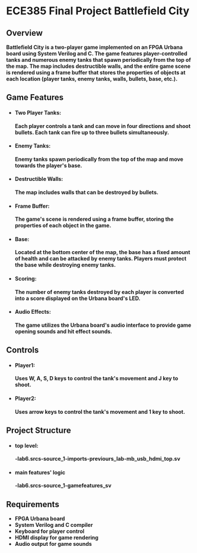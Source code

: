 # ECE385 Final Project Battlefield City
## Overview
  **Battlefield City is a two-player game implemented on an FPGA Urbana board using System Verilog and C. The game features player-controlled tanks and numerous enemy tanks that spawn periodically from the top of the map. The map includes destructible walls, and the entire game scene is rendered using a frame buffer that stores the properties of objects at each location (player tanks, enemy tanks, walls, bullets, base, etc.).**

## Game Features
- #### Two Player Tanks:
  **Each player controls a tank and can move in four directions and shoot bullets. Each tank can fire up to three bullets simultaneously.**
- #### Enemy Tanks:
  **Enemy tanks spawn periodically from the top of the map and move towards the player's base.**
- #### Destructible Walls:
  **The map includes walls that can be destroyed by bullets.**
- #### Frame Buffer:
  **The game's scene is rendered using a frame buffer, storing the properties of each object in the game.**
- #### Base:
  **Located at the bottom center of the map, the base has a fixed amount of health and can be attacked by enemy tanks. Players must protect the base while destroying enemy tanks.**
- #### Scoring:
  **The number of enemy tanks destroyed by each player is converted into a score displayed on the Urbana board's LED.**
- #### Audio Effects:
  **The game utilizes the Urbana board's audio interface to provide game opening sounds and hit effect sounds.**

## Controls
- #### Player1:
  **Uses W, A, S, D keys to control the tank's movement and J key to shoot.**
- #### Player2:
  **Uses arrow keys to control the tank's movement and 1 key to shoot.**

## Project Structure
- #### top level: 
  **-lab6.srcs-source_1-imports-previours_lab-mb_usb_hdmi_top.sv**
- #### main features' logic
  **-lab6.srcs-source_1-gamefeatures_sv**

## Requirements
- **FPGA Urbana board**
- **System Verilog and C compiler**
- **Keyboard for player control**
- **HDMI display for game rendering**
- **Audio output for game sounds**
